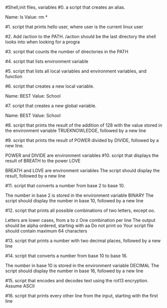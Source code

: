 #Shell,init files, variables
#0. a script that creates an alias.

Name: ls
Value: rm *

#1. script that prints hello user, where user is the current linux user

#2. Add /action to the PATH. /action should be the last directory the shell looks into when looking for a progra

#3. script that counts the number of directories in the PATH

#4. script that lists environment variable

#5. script that lists all local variables and environment variables, and function

#6. script that creates a new local variable.

Name: BEST
Value: School

#7. script that creates a new global variable.

Name: BEST
Value: School

#8. script that prints the result of the addition of 128 with the value stored in the environment variable TRUEKNOWLEDGE, followed by a new line

#9. script that prints the result of POWER divided by DIVIDE, followed by a new line.

POWER and DIVIDE are environment variables
#10. script that displays the result of BREATH to the power LOVE

BREATH and LOVE are environment variables
The script should display the result, followed by a new line

#11. script that converts a number from base 2 to base 10.

The number in base 2 is stored in the environment variable BINARY
The script should display the number in base 10, followed by a new line

#12. script that prints all possible combinations of two letters, except oo.

Letters are lower cases, from a to z
One combination per line
The output should be alpha ordered, starting with aa
Do not print oo
Your script file should contain maximum 64 characters

#13. script that prints a number with two decimal places, followed by a new line

#14. script that converts a number from base 10 to base 16.

The number in base 10 is stored in the environment variable DECIMAL
The script should display the number in base 16, followed by a new line

#15. script that encodes and decodes text using the rot13 encryption. Assume ASCII

#16. script that prints every other line from the input, starting with the first line

